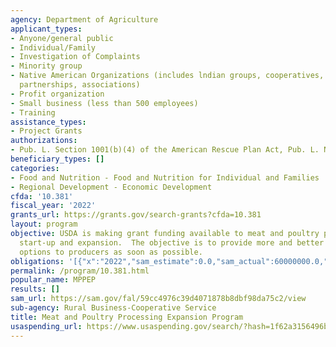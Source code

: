 ```yaml
---
agency: Department of Agriculture
applicant_types:
- Anyone/general public
- Individual/Family
- Investigation of Complaints
- Minority group
- Native American Organizations (includes lndian groups, cooperatives, corporations,
  partnerships, associations)
- Profit organization
- Small business (less than 500 employees)
- Training
assistance_types:
- Project Grants
authorizations:
- Pub. L. Section 1001(b)(4) of the American Rescue Plan Act, Pub. L. No 117-2.
beneficiary_types: []
categories:
- Food and Nutrition - Food and Nutrition for Individual and Families
- Regional Development - Economic Development
cfda: '10.381'
fiscal_year: '2022'
grants_url: https://grants.gov/search-grants?cfda=10.381
layout: program
objective: USDA is making grant funding available to meat and poultry processors for
  start-up and expansion.  The objective is to provide more and better processing
  options to producers as soon as possible.
obligations: '[{"x":"2022","sam_estimate":0.0,"sam_actual":60000000.0,"usa_spending_actual":0.0},{"x":"2023","sam_estimate":130000000.0,"sam_actual":0.0,"usa_spending_actual":330067020.9},{"x":"2024","sam_estimate":0.0,"sam_actual":0.0,"usa_spending_actual":0.0}]'
permalink: /program/10.381.html
popular_name: MPPEP
results: []
sam_url: https://sam.gov/fal/59cc4976c39d4071878b8dbf98da75c2/view
sub-agency: Rural Business-Cooperative Service
title: Meat and Poultry Processing Expansion Program
usaspending_url: https://www.usaspending.gov/search/?hash=1f62a3156496be952a0b2d6a7b71cbf6
---
```

